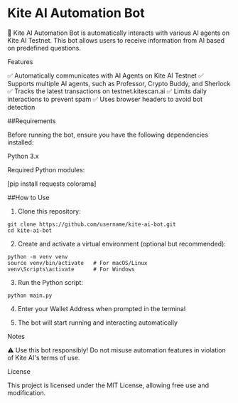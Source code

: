 # Kite AI Automation Bot
🚀 Kite AI Automation Bot is  automatically interacts with various AI agents on Kite AI Testnet. This bot allows users to receive information from AI based on predefined questions.


Features

✅ Automatically communicates with AI Agents on Kite AI Testnet
✅ Supports multiple AI agents, such as Professor, Crypto Buddy, and Sherlock
✅ Tracks the latest transactions on testnet.kitescan.ai
✅ Limits daily interactions to prevent spam
✅ Uses browser headers to avoid bot detection

##Requirements

Before running the bot, ensure you have the following dependencies installed:

Python 3.x

Required Python modules:

[pip install requests colorama]


##How to Use

1. Clone this repository:
```
git clone https://github.com/username/kite-ai-bot.git
cd kite-ai-bot
```

2. Create and activate a virtual environment (optional but recommended):
```
python -m venv venv
source venv/bin/activate   # For macOS/Linux
venv\Scripts\activate      # For Windows
```

3. Run the Python script:
```
python main.py
```

4. Enter your Wallet Address when prompted in the terminal


5. The bot will start running and interacting automatically


Notes

⚠️ Use this bot responsibly! Do not misuse automation features in violation of Kite AI's terms of use.

License

This project is licensed under the MIT License, allowing free use and modification.
